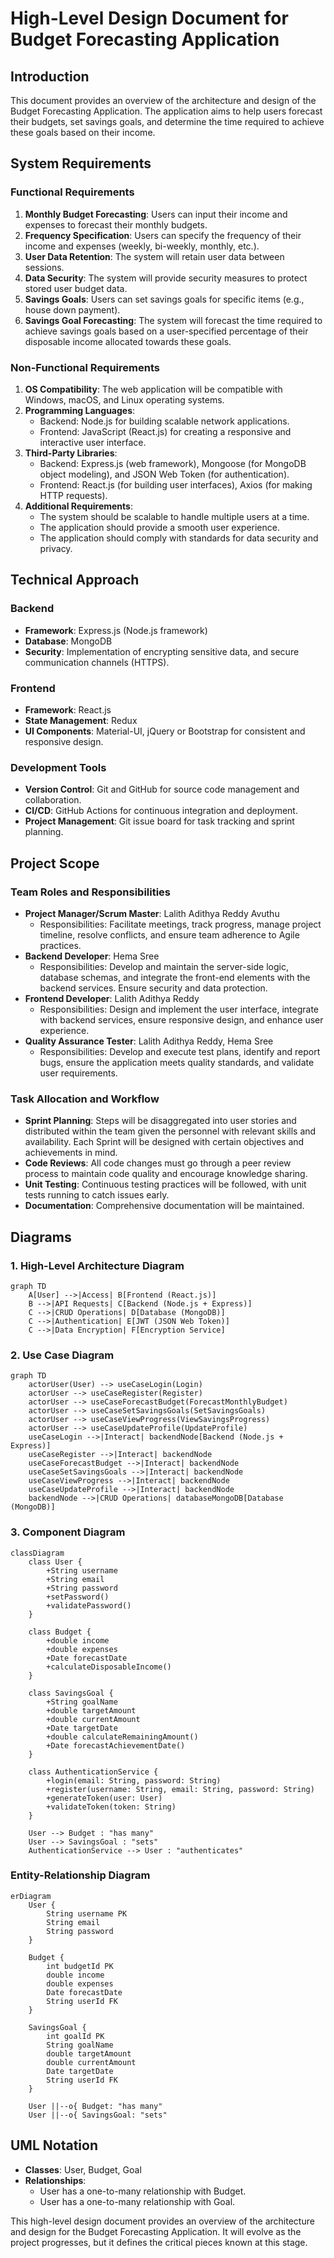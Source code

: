 # High-Level Design Document for Budget Forecasting Application

## Introduction
This document provides an overview of the architecture and design of the Budget Forecasting Application. The application aims to help users forecast their budgets, set savings goals, and determine the time required to achieve these goals based on their income.

## System Requirements

### Functional Requirements
1. **Monthly Budget Forecasting**: Users can input their income and expenses to forecast their monthly budgets.
2. **Frequency Specification**: Users can specify the frequency of their income and expenses (weekly, bi-weekly, monthly, etc.).
3. **User Data Retention**: The system will retain user data between sessions.
4. **Data Security**: The system will provide security measures to protect stored user budget data.
5. **Savings Goals**: Users can set savings goals for specific items (e.g., house down payment).
6. **Savings Goal Forecasting**: The system will forecast the time required to achieve savings goals based on a user-specified percentage of their disposable income allocated towards these goals.

### Non-Functional Requirements
1. **OS Compatibility**: The web application will be compatible with Windows, macOS, and Linux operating systems.
2. **Programming Languages**: 
   - Backend: Node.js for building scalable network applications.
   - Frontend: JavaScript (React.js) for creating a responsive and interactive user interface.
3. **Third-Party Libraries**:
   - Backend: Express.js (web framework), Mongoose (for MongoDB object modeling), and JSON Web Token (for authentication).
   - Frontend: React.js (for building user interfaces), Axios (for making HTTP requests).
4. **Additional Requirements**:
   - The system should be scalable to handle multiple users at a time.
   - The application should provide a smooth user experience.
   - The application should comply with standards for data security and privacy.

## Technical Approach

### Backend
- **Framework**: Express.js (Node.js framework)
- **Database**: MongoDB
- **Security**: Implementation of encrypting sensitive data, and secure communication channels (HTTPS).

### Frontend
- **Framework**: React.js
- **State Management**: Redux
- **UI Components**: Material-UI, jQuery or Bootstrap for consistent and responsive design.

### Development Tools
- **Version Control**: Git and GitHub for source code management and collaboration.
- **CI/CD**: GitHub Actions for continuous integration and deployment.
- **Project Management**: Git issue board for task tracking and sprint planning.

## Project Scope

### Team Roles and Responsibilities
- **Project Manager/Scrum Master**: Lalith Adithya Reddy Avuthu
  - Responsibilities: Facilitate meetings, track progress, manage project timeline, resolve conflicts, and ensure team adherence to Agile practices.
- **Backend Developer**: Hema Sree
  - Responsibilities: Develop and maintain the server-side logic, database schemas, and integrate the front-end elements with the backend services. Ensure security and data protection.
- **Frontend Developer**: Lalith Adithya Reddy
  - Responsibilities: Design and implement the user interface, integrate with backend services, ensure responsive design, and enhance user experience.
- **Quality Assurance Tester**: Lalith Adithya Reddy, Hema Sree
  - Responsibilities: Develop and execute test plans, identify and report bugs, ensure the application meets quality standards, and validate user requirements.

### Task Allocation and Workflow
- **Sprint Planning**: Steps will be disaggregated into user stories and distributed within the team given the personnel with relevant skills and availability. Each Sprint will be designed with certain objectives and achievements in mind.
- **Code Reviews**: All code changes must go through a peer review process to maintain code quality and encourage knowledge sharing.
- **Unit Testing**: Continuous testing practices will be followed, with unit tests running to catch issues early.
- **Documentation**: Comprehensive documentation will be maintained.

## Diagrams

### 1. High-Level Architecture Diagram

```mermaid
graph TD
    A[User] -->|Access| B[Frontend (React.js)]
    B -->|API Requests| C[Backend (Node.js + Express)]
    C -->|CRUD Operations| D[Database (MongoDB)]
    C -->|Authentication| E[JWT (JSON Web Token)]
    C -->|Data Encryption| F[Encryption Service]
```

### 2. Use Case Diagram

```mermaid
graph TD
    actorUser(User) --> useCaseLogin(Login)
    actorUser --> useCaseRegister(Register)
    actorUser --> useCaseForecastBudget(ForecastMonthlyBudget)
    actorUser --> useCaseSetSavingsGoals(SetSavingsGoals)
    actorUser --> useCaseViewProgress(ViewSavingsProgress)
    actorUser --> useCaseUpdateProfile(UpdateProfile)
    useCaseLogin -->|Interact| backendNode[Backend (Node.js + Express)]
    useCaseRegister -->|Interact| backendNode
    useCaseForecastBudget -->|Interact| backendNode
    useCaseSetSavingsGoals -->|Interact| backendNode
    useCaseViewProgress -->|Interact| backendNode
    useCaseUpdateProfile -->|Interact| backendNode
    backendNode -->|CRUD Operations| databaseMongoDB[Database (MongoDB)]
```

### 3. Component Diagram

```mermaid
classDiagram
    class User {
        +String username
        +String email
        +String password
        +setPassword()
        +validatePassword()
    }
    
    class Budget {
        +double income
        +double expenses
        +Date forecastDate
        +calculateDisposableIncome()
    }
    
    class SavingsGoal {
        +String goalName
        +double targetAmount
        +double currentAmount
        +Date targetDate
        +double calculateRemainingAmount()
        +Date forecastAchievementDate()
    }
    
    class AuthenticationService {
        +login(email: String, password: String)
        +register(username: String, email: String, password: String)
        +generateToken(user: User)
        +validateToken(token: String)
    }
    
    User --> Budget : "has many"
    User --> SavingsGoal : "sets"
    AuthenticationService --> User : "authenticates"
```

### Entity-Relationship Diagram

```mermaid
erDiagram
    User {
        String username PK
        String email
        String password
    }

    Budget {
        int budgetId PK
        double income
        double expenses
        Date forecastDate
        String userId FK
    }

    SavingsGoal {
        int goalId PK
        String goalName
        double targetAmount
        double currentAmount
        Date targetDate
        String userId FK
    }

    User ||--o{ Budget: "has many"
    User ||--o{ SavingsGoal: "sets"
```

## UML Notation

- **Classes**: User, Budget, Goal
- **Relationships**: 
  - User has a one-to-many relationship with Budget.
  - User has a one-to-many relationship with Goal.
  
This high-level design document provides an overview of the architecture and design for the Budget Forecasting Application. It will evolve as the project progresses, but it defines the critical pieces known at this stage.